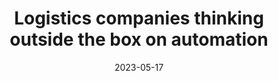 ---
category:
- .nan
date: 2023-05-17
keyword_suggestion: low code no code digital transformation
post_inspiration: https://www.logisticsmanager.com/logistics-companies-thinking-outside-the-box-on-automation/
silot_terms: digital automation
title: Logistics companies thinking outside the box on <b>automation</b>
---